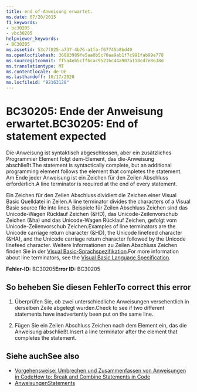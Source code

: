 ```yaml
---
title: end of-Anweisung erwartet.
ms.date: 07/20/2015
f1_keywords:
- bc30205
- vbc30205
helpviewer_keywords:
- BC30205
ms.assetid: 53c7f825-a737-4b76-a1fa-f67745b8bd40
ms.openlocfilehash: 36883989fe5aa0b5c70aa9ab1f7c991fab99e778
ms.sourcegitcommit: ff5a4eb5cffbcac9521bc44a907a118cd7e8638d
ms.translationtype: MT
ms.contentlocale: de-DE
ms.lasthandoff: 10/17/2020
ms.locfileid: "92163128"
---
```

# <a name="bc30205-end-of-statement-expected"></a><span data-ttu-id="c419f-102">BC30205: Ende der Anweisung erwartet.</span><span class="sxs-lookup"><span data-stu-id="c419f-102">BC30205: End of statement expected</span></span>

<span data-ttu-id="c419f-103">Die-Anweisung ist syntaktisch abgeschlossen, aber ein zusätzliches Programmier Element folgt dem-Element, das die-Anweisung abschließt.</span><span class="sxs-lookup"><span data-stu-id="c419f-103">The statement is syntactically complete, but an additional programming element follows the element that completes the statement.</span></span> <span data-ttu-id="c419f-104">Am Ende jeder Anweisung ist ein Zeichen für den Zeilen Abschluss erforderlich.</span><span class="sxs-lookup"><span data-stu-id="c419f-104">A line terminator is required at the end of every statement.</span></span>

 <span data-ttu-id="c419f-105">Ein Zeichen für den Zeilen Abschluss dividiert die Zeichen einer Visual Basic Quelldatei in Zeilen.</span><span class="sxs-lookup"><span data-stu-id="c419f-105">A line terminator divides the characters of a Visual Basic source file into lines.</span></span> <span data-ttu-id="c419f-106">Beispiele für Zeilen Abschluss Zeichen sind das Unicode-Wagen Rücklauf Zeichen (&HD), das Unicode-Zeilenvorschub Zeichen (&ha) und das Unicode-Wagen Rücklauf Zeichen, gefolgt vom Unicode-Zeilenvorschub Zeichen.</span><span class="sxs-lookup"><span data-stu-id="c419f-106">Examples of line terminators are the Unicode carriage return character (&HD), the Unicode linefeed character (&HA), and the Unicode carriage return character followed by the Unicode linefeed character.</span></span> <span data-ttu-id="c419f-107">Weitere Informationen zu Zeilen Abschluss Zeichen finden Sie in der [Visual Basic-Sprachspezifikation](~/_vblang/spec/lexical-grammar.md#line-terminators).</span><span class="sxs-lookup"><span data-stu-id="c419f-107">For more information about line terminators, see the [Visual Basic Language Specification](~/_vblang/spec/lexical-grammar.md#line-terminators).</span></span>

 <span data-ttu-id="c419f-108">**Fehler-ID:** BC30205</span><span class="sxs-lookup"><span data-stu-id="c419f-108">**Error ID:** BC30205</span></span>

## <a name="to-correct-this-error"></a><span data-ttu-id="c419f-109">So beheben Sie diesen Fehler</span><span class="sxs-lookup"><span data-stu-id="c419f-109">To correct this error</span></span>

1. <span data-ttu-id="c419f-110">Überprüfen Sie, ob zwei unterschiedliche Anweisungen versehentlich in derselben Zeile abgelegt wurden.</span><span class="sxs-lookup"><span data-stu-id="c419f-110">Check to see if two different statements have inadvertently been put on the same line.</span></span>

2. <span data-ttu-id="c419f-111">Fügen Sie ein Zeilen Abschluss Zeichen nach dem Element ein, das die Anweisung abschließt.</span><span class="sxs-lookup"><span data-stu-id="c419f-111">Insert a line terminator after the element that completes the statement.</span></span>

## <a name="see-also"></a><span data-ttu-id="c419f-112">Siehe auch</span><span class="sxs-lookup"><span data-stu-id="c419f-112">See also</span></span>

- [<span data-ttu-id="c419f-113">Vorgehensweise: Umbrechen und Zusammenfassen von Anweisungen in Code</span><span class="sxs-lookup"><span data-stu-id="c419f-113">How to: Break and Combine Statements in Code</span></span>](../../programming-guide/program-structure/how-to-break-and-combine-statements-in-code.md)
- [<span data-ttu-id="c419f-114">Anweisungen</span><span class="sxs-lookup"><span data-stu-id="c419f-114">Statements</span></span>](../../programming-guide/language-features/statements.md)
